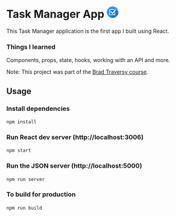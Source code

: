 # Task Manager App    <img src="public/favicon.ico" width="30" height="30">

This Task Manager application is the first app I built using React.

### Things I learned
Components, props, state, hooks, working with an API and more.

Note: This project was part of the [Brad Traversy course](https://www.youtube.com/watch?v=w7ejDZ8SWv8).

## Usage

### Install dependencies

```
npm install
```

### Run React dev server (http://localhost:3006)

```
npm start
```

### Run the JSON server (http://localhost:5000)

```
npm run server
```

### To build for production

```
npm run build
```